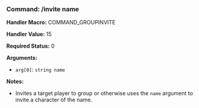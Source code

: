 ### Command: /invite name

**Handler Macro:** COMMAND_GROUPINVITE

**Handler Value:** 15

**Required Status:** 0

**Arguments:**
- `arg[0]`: `string name`

**Notes:**
- Invites a target player to group or otherwise uses the `name` argument to invite a character of the name.